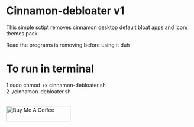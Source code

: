 # Cinnamon-debloater v1
 This simple sctipt removes cinnamon desktop default bloat apps and icon/ themes pack
 
Read the programs is removing before using it duh

# To run in terminal
1 sudo chmod +x cinnamon-debloater.sh \
2  ./cinnamon-debloater.sh

\
<a href="https://www.buymeacoffee.com/acidburn" target="_blank"><img src="https://cdn.buymeacoffee.com/buttons/default-orange.png" alt="Buy Me A Coffee" height="41" width="174"></a>
